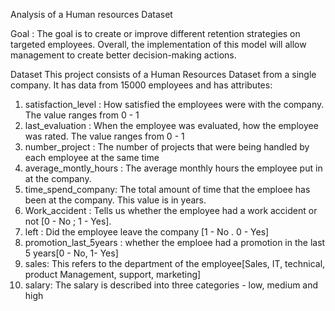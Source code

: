 Analysis of a Human resources Dataset

Goal : The goal is to create or improve different retention strategies on targeted employees. Overall, the implementation of this model will allow management to create better decision-making actions.

Dataset
This project consists of a Human Resources Dataset from a single company. 
It has data from 15000 employees and has  attributes:
1. satisfaction_level : How satisfied the employees were with the company. The value ranges from 0 - 1 
2. last_evaluation : When the employee was evaluated, how the employee was rated. The value ranges from 0 - 1 
3. number_project : The number of projects that were being handled by each employee at the same time
4. average_montly_hours : The average monthly hours the employee put in at the company.
5. time_spend_company: The total amount of time that the emploee has been at the company. This value is in years.
6. Work_accident : Tells us whether the employee had a work accident or not [0 - No ; 1 - Yes].
7. left : Did the employee leave the company [1 - No . 0 - Yes]
8. promotion_last_5years : whether the emploee had a promotion in the last 5 years[0 - No, 1- Yes]
9. sales: This refers to the department of the employee[Sales, IT, technical, product Management, support, marketing]
10. salary: The salary is described into three categories - low, medium and high
